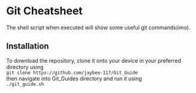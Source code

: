 # Git Cheatsheet
The shell script when executed will show some useful git commands(imo).

## Installation
To download the repository, clone it onto your device in your preferred directory using <br>
`git clone https://github.com/jaybee-117/Git_Guide`<br>
then navigate into Git\_Guides directory and run it using <br>
`./git_guide.sh`

